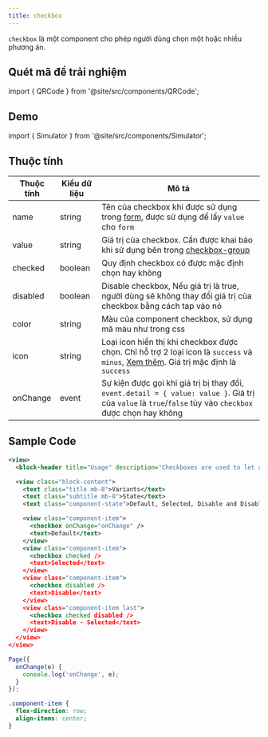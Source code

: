 ```yaml
---
title: checkbox
---
```


`checkbox` là một component cho phép người dùng chọn một hoặc nhiều phương án.

## Quét mã để trải nghiệm

import { QRCode } from '@site/src/components/QRCode';

<QRCode page="pages/component/basic/checkbox/index" />

## Demo

import { Simulator } from '@site/src/components/Simulator';

<Simulator page="pages/component/basic/checkbox/index" />

## Thuộc tính

| Thuộc tính | Kiểu dữ liệu | Mô tả                                                                                                                                                                  |
| ---------- | ------------ | ---------------------------------------------------------------------------------------------------------------------------------------------------------------------- |
| name       | string       | Tên của checkbox khi được sử dụng trong [form](form), được sử dụng để lấy `value` cho `form`                                                                           |
| value      | string       | Giá trị của checkbox. Cần được khai báo khi sử dụng bên trong [checkbox-group](checkbox-group)                                                                         |
| checked    | boolean      | Quy định checkbox có được mặc định chọn hay không                                                                                                                      |
| disabled   | boolean      | Disable checkbox, Nếu giá trị là true, người dùng sẽ không thay đổi giá trị của checkbox bằng cách tap vào nó                                                          |
| color      | string       | Màu của component checkbox, sử dụng mã màu như trong css                                                                                                               |
| icon       | string       | Loại icon hiển thị khi checkbox được chọn. Chỉ hỗ trợ 2 loại icon là `success` và `minus`, [Xem thêm](/docs/component/basic/basic/icon). Giá trị mặc định là `success` |
| onChange   | event        | Sự kiện được gọi khi giá trị bị thay đổi, `event.detail = { value: value }`. Giá trị của `value` là `true`/`false` tùy vào `checkbox` được chọn hay không              |

## Sample Code

```xml title=index.txml
<view>
  <block-header title="Usage" description="Checkboxes are used to let a user choose one or more options from a limited number of options." />

  <view class="block-content">
    <text class="title mb-8">Variants</text>
    <text class="subtitle mb-8">State</text>
    <text class="component-state">Default, Selected, Disable and Disable - Selected</text>

    <view class="component-item">
      <checkbox onChange="onChange" />
      <text>Default</text>
    </view>
    <view class="component-item">
      <checkbox checked />
      <text>Selected</text>
    </view>
    <view class="component-item">
      <checkbox disabled />
      <text>Disable</text>
    </view>
    <view class="component-item last">
      <checkbox checked disabled />
      <text>Disable - Selected</text>
    </view>
  </view>
</view>
```

```js title=index.js
Page({
  onChange(e) {
    console.log('onChange', e);
  }
});
```

```css title=index.tcss
.component-item {
  flex-direction: row;
  align-items: center;
}
```
